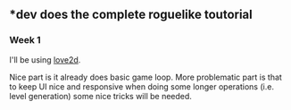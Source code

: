 ## *dev does the complete roguelike toutorial

### Week 1

I'll be using [love2d](https://love2d.org).

Nice part is it already does basic game loop.
More problematic part is that to keep UI nice and responsive when doing some longer operations
(i.e. level generation) some nice tricks will be needed.


